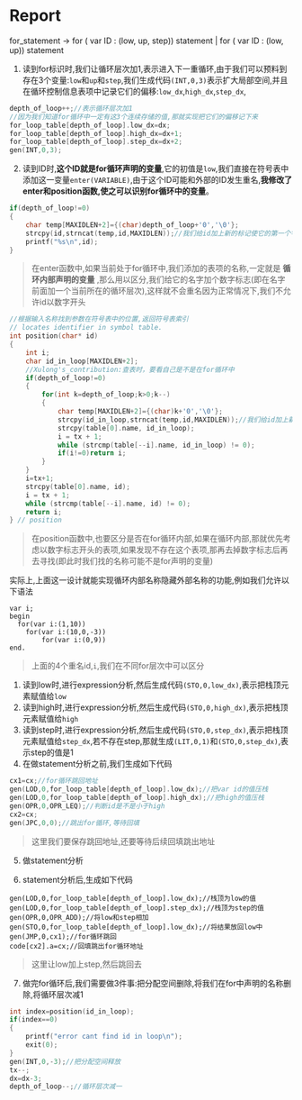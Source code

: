 <!--
 * Topic: 
 * Highlight:
 *  Shawn Jia  in University of sci&tech of China
 * @LastEditTime: 2022-12-08 11:25:36
-->
# Report

for_statement -> for ( var ID : (low, up, step)) statement
| for ( var ID : (low, up)) statement

1. 读到for标识时,我们让循环层次加1,表示进入下一重循环,由于我们可以预料到存在3个变量:`low`和`up`和`step`,我们生成代码`(INT,0,3)`表示扩大局部空间,并且在循环控制信息表项中记录它们的偏移:`low_dx`,`high_dx`,`step_dx`,

```c
depth_of_loop++;//表示循环层次加1
//因为我们知道for循环中一定有这3个连续存储的值,那就实现把它们的偏移记下来
for_loop_table[depth_of_loop].low_dx=dx;
for_loop_table[depth_of_loop].high_dx=dx+1;
for_loop_table[depth_of_loop].step_dx=dx+2;
gen(INT,0,3);
```

2. 读到ID时,**这个ID就是for循环声明的变量**,它的初值是`low`,我们直接在符号表中添加这一变量`enter(VARIABLE)`,由于这个ID可能和外部的ID发生重名,**我修改了enter和position函数,使之可以识别for循环中的变量**。

```c
if(depth_of_loop!=0)
{
    char temp[MAXIDLEN+2]={(char)depth_of_loop+'0','\0'};
    strcpy(id,strncat(temp,id,MAXIDLEN));//我们给id加上新的标记使它的第一个字符代表for循环层次
    printf("%s\n",id);
}
```

>在enter函数中,如果当前处于for循环中,我们添加的表项的名称,一定就是 **循环内部声明的变量** ,那么用以区分,我们给它的名字加个数字标志(即在名字前面加一个当前所在的循环层次),这样就不会重名因为正常情况下,我们不允许id以数字开头

```c
//根据输入名称找到参数在符号表中的位置,返回符号表索引
// locates identifier in symbol table. 
int position(char* id)
{
    int i;
    char id_in_loop[MAXIDLEN+2];
    //Xulong's_contribution:查表时，要看自己是不是在for循环中
    if(depth_of_loop!=0)
    {
        for(int k=depth_of_loop;k>0;k--)
        {
            char temp[MAXIDLEN+2]={(char)k+'0','\0'};
            strcpy(id_in_loop,strncat(temp,id,MAXIDLEN));//我们给id加上新的标记使它的第一个字符代表for循环层次
            strcpy(table[0].name, id_in_loop);
            i = tx + 1;
            while (strcmp(table[--i].name, id_in_loop) != 0);
            if(i!=0)return i;
        }
    }
    i=tx+1;
    strcpy(table[0].name, id);
    i = tx + 1;
    while (strcmp(table[--i].name, id) != 0);
    return i;
} // position
```

>在position函数中,也要区分是否在for循环内部,如果在循环内部,那就优先考虑以数字标志开头的表项,如果发现不存在这个表项,那再去掉数字标志后再去寻找(即此时我们找的名称可能不是for声明的变量)

实际上,上面这一设计就能实现循环内部名称隐藏外部名称的功能,例如我们允许以下语法

```shell
var i;
begin
  for(var i:(1,10))
    for(var i:(10,0,-3))
        for(var i:(0,9))
end.
```

>上面的4个重名id,`i`,我们在不同for层次中可以区分

1. 读到low时,进行expression分析,然后生成代码`(STO,0,low_dx)`,表示把栈顶元素赋值给`low`
2. 读到high时,进行expression分析,然后生成代码`(STO,0,high_dx)`,表示把栈顶元素赋值给`high`
3. 读到step时,进行expression分析,然后生成代码`(STO,0,step_dx)`,表示把栈顶元素赋值给`step_dx`,若不存在step,那就生成`(LIT,0,1)`和`(STO,0,step_dx)`,表示step的值是1
4. 在做statement分析之前,我们生成如下代码

```c
cx1=cx;//for循环跳回地址
gen(LOD,0,for_loop_table[depth_of_loop].low_dx);//把var id的值压栈
gen(LOD,0,for_loop_table[depth_of_loop].high_dx);//把high的值压栈
gen(OPR,0,OPR_LEQ);//判断id是不是小于high
cx2=cx;
gen(JPC,0,0);//跳出for循环,等待回填
```

>这里我们要保存跳回地址,还要等待后续回填跳出地址

5. 做statement分析

6. statement分析后,生成如下代码

```
gen(LOD,0,for_loop_table[depth_of_loop].low_dx);//栈顶为low的值
gen(LOD,0,for_loop_table[depth_of_loop].step_dx);//栈顶为step的值
gen(OPR,0,OPR_ADD);//将low和step相加
gen(STO,0,for_loop_table[depth_of_loop].low_dx);//将结果放回low中
gen(JMP,0,cx1);//for循环跳回
code[cx2].a=cx;//回填跳出for循环地址
```

>这里让low加上step,然后跳回去

7. 做完for循环后,我们需要做3件事:把分配空间删除,将我们在for中声明的名称删除,将循环层次减1

```c
int index=position(id_in_loop);
if(index==0)
{
    printf("error cant find id in loop\n");
    exit(0);
}
gen(INT,0,-3);//把分配空间释放
tx--;
dx=dx-3;
depth_of_loop--;//循环层次减一
```